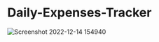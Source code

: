 # Daily-Expenses-Tracker
![Screenshot 2022-12-14 154940](https://user-images.githubusercontent.com/50916832/207566171-40815285-5bcc-447a-bf6d-7b433c269dbe.jpg)
